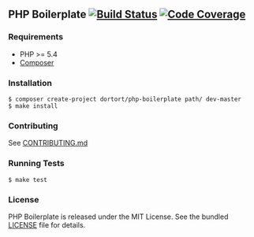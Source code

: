 ## PHP Boilerplate [![Build Status](https://travis-ci.org/dortort/php-boilerplate.svg)](https://travis-ci.org/dortort/php-boilerplate) [![Code Coverage](https://scrutinizer-ci.com/g/dortort/php-boilerplate/badges/coverage.png?b=master)](https://scrutinizer-ci.com/g/dortort/php-boilerplate/?branch=master)

### Requirements

- PHP >= 5.4
- [Composer](http://getcomposer.org/)

### Installation

    $ composer create-project dortort/php-boilerplate path/ dev-master
    $ make install

### Contributing

See [CONTRIBUTING.md](CONTRIBUTING.md)

### Running Tests

    $ make test

### License

PHP Boilerplate is released under the MIT License. See the bundled [LICENSE](LICENSE) file for
details.
